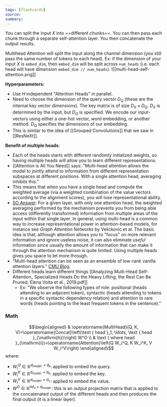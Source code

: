 ```yaml
---
tags: [flashcards]
source:
summary:
---
```


You can split the input $X$ into ==different chunks==. You can then pass each chunk through a separate self-attention layer. You then concatenate the output results.
<!--SR:!2028-06-20,1801,359-->

Multihead Attention will split the input along the channel dimension (you still pass the same number of tokens to each head). Ex: if the dimension of your input $X$ is `embed_dim`, then `embed_dim` will be split across `num_heads` (i.e. each head will have dimension `embed_dim // num_heads`). 
![[multi-head-self-attention.png]]

**Hyperparameters:**
- Use $H$ independent "Attention Heads" in parallel.
- Need to choose the dimension of the query vector $D_Q$ (these are the internal key vector dimensions). The key matrix is of size $D_X \times D_Q$. $D_X$ is determined by the input, but $D_Q$ is specified. We encode our input-vectors using either a one-hot vector, word embedding, or another method. $D_Q$ specifies the dimensions of our embedding.
- This is similar to the idea of [[Grouped Convolutions]] that we saw in [[ResNeXt]].

**Benefit of multiple heads**:
- Each of the heads starts with different randomly initialized weights, so having multiple heads will allow you to learn different representations.
- [[Attention is All You Need]] says: "Multi-head attention allows the model to jointly attend to information from different representation subspaces at different positions. With a single attention head, averaging inhibits this."
- This means that when you have a single head and compute the weighted average (via a weighted combination of the value vectors according to the alignment scores), you will lose representational ability.
- [SO Answer](https://datascience.stackexchange.com/a/55722/70970): For a given layer, with only one attention head, the weighted averaging performed by the mechanism prevents you from being able access (differently transformed) information from multiple areas of the input within that single layer. In general, using multi-head is a common way to increase representational power in attention-based models, for instance see _Graph Attention Networks_ by Velickovic et al. The basic idea is that, although attention allows you to "focus" on more relevant information and ignore useless noise, it can also eliminate _useful_ information since usually the amount of information that can make it through the attention mechanism is quite limited. Using multiple heads gives you space to let more through.
- "Multi-head attention can be seen as an ensemble of low-rank vanilla attention layers." [CMU Blog](https://blog.ml.cmu.edu/2020/03/20/are-sixteen-heads-really-better-than-one/).
- Different heads learn different things [[Analyzing Multi-Head Self-Attention_ Specialized Heads Do the Heavy Lifting, the Rest Can Be Pruned, Elena Voita et al., 2019.pdf]]
    - Ex: "We observe the following types of role: positional (heads attending to an adjacent token), syntactic (heads attending to tokens in a specific syntactic dependency relation) and attention to rare words (heads pointing to the least frequent tokens in the sentence)."

### Math
$$\begin{aligned}
& \operatorname{MultiHead}(Q, K, V)=\operatorname{Concat}\left(\text { head }_1, \ldots, \text { head }_{\mathrm{h}}\right) W^O \\
& \text { where head }_{\mathrm{i}}=\operatorname{Attention}\left(Q W_i^Q, K W_i^K, V W_i^V\right)
\end{aligned}$$
where:
- $W_i^Q \in \mathbb{R}^{d_{\text {model }} \times d_k}$: applied to embed the query.
- $W_i^K \in \mathbb{R}^{d_{\text {model }} \times d_k}$: applied to embed the key.
- $W_i^V \in \mathbb{R}^{d_{\text {model }} \times d_v}$: applied to embed the value.
- $W^O \in \mathbb{R}^{h d_v \times d_{\text {model }}}$: this is an output projection matrix that is applied to the concatenated output of the different heads and then produces the final output (it is a linear layer).